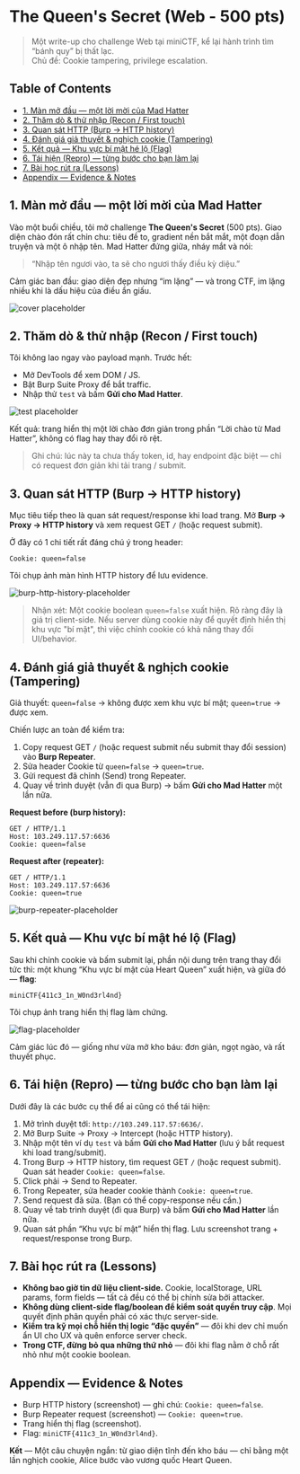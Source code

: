 
# The Queen's Secret (Web - 500 pts)

> Một write-up cho challenge Web tại miniCTF, kể lại hành trình tìm “bánh quy” bị thất lạc.  
> Chủ đề: Cookie tampering, privilege escalation.

## Table of Contents
- [1. Màn mở đầu — một lời mời của Mad Hatter](#1-màn-mở-đầu--một-lời-mời-của-mad-hatter)
- [2. Thăm dò & thử nhập (Recon / First touch)](#2-thăm-dò--thử-nhập-recon--first-touch)
- [3. Quan sát HTTP (Burp → HTTP history)](#3-quan-sát-http-burp-→-http-history)
- [4. Đánh giá giả thuyết & nghịch cookie (Tampering)](#4-đánh-giá-giả-thuyết--nghịch-cookie-tampering)
- [5. Kết quả — Khu vực bí mật hé lộ (Flag)](#5-kết-quả--khu-vực-bí-mật-hé-lộ-flag)
- [6. Tái hiện (Repro) — từng bước cho bạn làm lại](#6-tái-hiện-repro---từng-bước-cho-bạn-làm-lại)
- [7. Bài học rút ra (Lessons)](#7-bài-học-rút-ra-lessons)
- [Appendix — Evidence & Notes](#appendix---evidence--notes)

## 1. Màn mở đầu — một lời mời của Mad Hatter

Vào một buổi chiều, tôi mở challenge **The Queen's Secret** (500 pts). Giao diện chào đón rất chỉn chu: tiêu đề to, gradient nền bắt mắt, một đoạn dẫn truyện và một ô nhập tên. Mad Hatter đứng giữa, nháy mắt và nói:

> “Nhập tên ngươi vào, ta sẽ cho ngươi thấy điều kỳ diệu.”

Cảm giác ban đầu: giao diện đẹp nhưng “im lặng” — và trong CTF, im lặng nhiều khi là dấu hiệu của điều ẩn giấu.

![cover placeholder](/images/miniCTF/TheQueenSecret/dashboard.png)

## 2. Thăm dò & thử nhập (Recon / First touch)

Tôi không lao ngay vào payload mạnh. Trước hết:

- Mở DevTools để xem DOM / JS.
- Bật Burp Suite Proxy để bắt traffic.
- Nhập thử `test` và bấm **Gửi cho Mad Hatter**.

![test placeholder](/images/miniCTF/TheQueenSecret/sendtest.png)

Kết quả: trang hiển thị một lời chào đơn giản trong phần “Lời chào từ Mad Hatter”, không có flag hay thay đổi rõ rệt.

> Ghi chú: lúc này ta chưa thấy token, id, hay endpoint đặc biệt — chỉ có request đơn giản khi tải trang / submit.

## 3. Quan sát HTTP (Burp → HTTP history)

Mục tiêu tiếp theo là quan sát request/response khi load trang. Mở **Burp → Proxy → HTTP history** và xem request GET `/` (hoặc request submit).

Ở đây có 1 chi tiết rất đáng chú ý trong header:
```http
Cookie: queen=false
```

Tôi chụp ảnh màn hình HTTP history để lưu evidence.

![burp-http-history-placeholder](/images/miniCTF/TheQueenSecret/requestindex.png)

> Nhận xét: Một cookie boolean `queen=false` xuất hiện. Rõ ràng đây là giá trị client-side. Nếu server dùng cookie này để quyết định hiển thị khu vực "bí mật", thì việc chỉnh cookie có khả năng thay đổi UI/behavior.

## 4. Đánh giá giả thuyết & nghịch cookie (Tampering)

Giả thuyết: `queen=false` → không được xem khu vực bí mật; `queen=true` → được xem.

Chiến lược an toàn để kiểm tra:

1. Copy request GET `/` (hoặc request submit nếu submit thay đổi session) vào **Burp Repeater**.  
2. Sửa header Cookie từ `queen=false` → `queen=true`.  
3. Gửi request đã chỉnh (Send) trong Repeater.  
4. Quay về trình duyệt (vẫn đi qua Burp) → bấm **Gửi cho Mad Hatter** một lần nữa.

**Request before (burp history):**
```http
GET / HTTP/1.1
Host: 103.249.117.57:6636
Cookie: queen=false
```
**Request after (repeater):**
```http
GET / HTTP/1.1
Host: 103.249.117.57:6636
Cookie: queen=true
```
![burp-repeater-placeholder](/images/miniCTF/TheQueenSecret/repeatcher.png)

## 5. Kết quả — Khu vực bí mật hé lộ (Flag)

Sau khi chỉnh cookie và bấm submit lại, phần nội dung trên trang thay đổi tức thì: một khung “Khu vực bí mật của Heart Queen” xuất hiện, và giữa đó — **flag**:
```
miniCTF{411c3_1n_W0nd3rl4nd}
```
Tôi chụp ảnh trang hiển thị flag làm chứng.

![flag-placeholder](/images/miniCTF/TheQueenSecret/flag.png)

Cảm giác lúc đó — giống như vừa mở kho báu: đơn giản, ngọt ngào, và rất thuyết phục.

## 6. Tái hiện (Repro) — từng bước cho bạn làm lại

Dưới đây là các bước cụ thể để ai cũng có thể tái hiện:

1. Mở trình duyệt tới: `http://103.249.117.57:6636/`.  
2. Mở Burp Suite → Proxy → Intercept (hoặc HTTP history).  
3. Nhập một tên ví dụ `test` và bấm **Gửi cho Mad Hatter** (lưu ý bắt request khi load trang/submit).  
4. Trong Burp → HTTP history, tìm request GET `/` (hoặc request submit). Quan sát header `Cookie: queen=false`.  
5. Click phải → Send to Repeater.  
6. Trong Repeater, sửa header cookie thành `Cookie: queen=true`.  
7. Send request đã sửa. (Bạn có thể copy-response nếu cần.)  
8. Quay về tab trình duyệt (đi qua Burp) và bấm **Gửi cho Mad Hatter** lần nữa.  
9. Quan sát phần “Khu vực bí mật” hiển thị flag. Lưu screenshot trang + request/response trong Burp.

## 7. Bài học rút ra (Lessons)

- **Không bao giờ tin dữ liệu client-side.** Cookie, localStorage, URL params, form fields — tất cả đều có thể bị chỉnh sửa bởi attacker.  
- **Không dùng client-side flag/boolean để kiểm soát quyền truy cập**. Mọi quyết định phân quyền phải có xác thực server-side.  
- **Kiểm tra kỹ mọi chỗ hiển thị logic “đặc quyền”** — đôi khi dev chỉ muốn ẩn UI cho UX và quên enforce server check.  
- **Trong CTF, đừng bỏ qua những thứ nhỏ** — đôi khi flag nằm ở chỗ rất nhỏ như một cookie boolean.

## Appendix — Evidence & Notes

- Burp HTTP history (screenshot) — ghi chú: `Cookie: queen=false`.  
- Burp Repeater request (screenshot) — `Cookie: queen=true`.  
- Trang hiển thị flag (screenshot).  
- Flag: `miniCTF{411c3_1n_W0nd3rl4nd}`. 

**Kết** — Một câu chuyện ngắn: từ giao diện tĩnh đến kho báu — chỉ bằng một lần nghịch cookie, Alice bước vào vương quốc Heart Queen.  